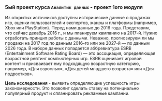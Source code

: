 ### 5ый проект курса `Аналитик данных` - проект 1ого модуля

Из открытых источников доступны исторические данные о продажах игр, оценки пользователей и экспертов,
жанры и платформы (например, Xbox или PlayStation).
Перед нами данные до 2016 года. Представим, что сейчас декабрь 2016 г., и мы планируем кампанию на 2017-й. 
Нужно отработать принцип работы с данными. Неважно, прогнозируем ли мы продажи на 2017 год по данным 2016-го 
или же 2027-й — по данным 2026 года.
В наборе данных попадается аббревиатура ESRB (Entertainment Software Rating Board) — это ассоциация, 
определяющая возрастной рейтинг компьютерных игр. ESRB оценивает игровой контент и присваивает 
ему подходящую возрастную категорию, например, «Для взрослых», «Для детей младшего возраста» или «Для подростков».

**Цель исследования** - выявить определяющие успешность игры закономерности. 
Это позволит сделать ставку на потенциально популярный продукт и спланировать рекламные кампании.
